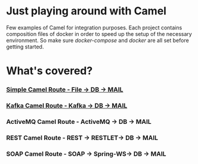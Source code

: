 # Just playing around with Camel

Few examples of Camel for integration purposes. Each project contains composition files of docker in order to
speed up the setup of the necessary environment. So make sure *docker-compose* and *docker* are all set before getting started.

# What's covered?

### [Simple Camel Route - File -> DB -> MAIL](https://github.com/victoraldir/learncamel-spring-boot/tree/master/file-integration)
### [Kafka Camel Route - Kafka -> DB -> MAIL](https://github.com/victoraldir/learncamel-spring-boot/tree/master/kafka-integration)
### ActiveMQ Camel Route - ActiveMQ -> DB -> MAIL
### REST Camel Route - REST -> RESTLET-> DB -> MAIL
### SOAP Camel Route - SOAP -> Spring-WS-> DB -> MAIL

